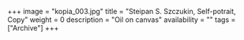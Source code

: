 +++
image = "kopia_003.jpg"
title = "Steipan S. Szczukin, Self-potrait, Copy"
weight = 0
description = "Oil on canvas"
availability = ""
tags = ["Archive"]
+++
